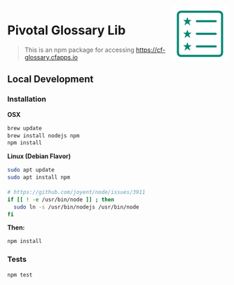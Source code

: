 <img src="icons/pivotal-glossary-128.png" align="right" />

# Pivotal Glossary Lib
>This is an npm package for accessing <https://cf-glossary.cfapps.io>

## Local Development

### Installation

__OSX__

```bash
brew update
brew install nodejs npm
npm install
```

__Linux (Debian Flavor)__

``` bash
sudo apt update
sudo apt install npm

# https://github.com/joyent/node/issues/3911
if [[ ! -e /usr/bin/node ]] ; then
  sudo ln -s /usr/bin/nodejs /usr/bin/node
fi
```

__Then:__

```bash
npm install
```

### Tests

```bash
npm test
```